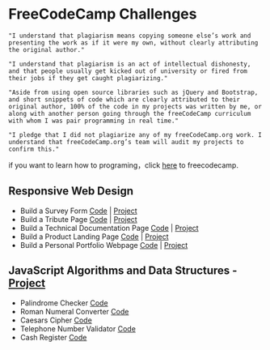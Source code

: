 # FreeCodeCamp Challenges

```
"I understand that plagiarism means copying someone else’s work and presenting the work as if it were my own, without clearly attributing the original author."

"I understand that plagiarism is an act of intellectual dishonesty, and that people usually get kicked out of university or fired from their jobs if they get caught plagiarizing."

"Aside from using open source libraries such as jQuery and Bootstrap, and short snippets of code which are clearly attributed to their original author, 100% of the code in my projects was written by me, or along with another person going through the freeCodeCamp curriculum with whom I was pair programming in real time."

"I pledge that I did not plagiarize any of my freeCodeCamp.org work. I understand that freeCodeCamp.org’s team will audit my projects to confirm this."
```

if you want to learn how to programing，click [here](https://www.freecodecamp.org/learn) to freecodecamp.

## Responsive Web Design

- Build a Survey Form [Code](./responsive-web-design/survey-form/) | [Project](https://souldee.com/fcc/responsive-web-design/survey-form/)
- Build a Tribute Page [Code](./responsive-web-design/tribute-page/) | [Project](https://souldee.com/fcc/responsive-web-design/tribute-page/)
- Build a Technical Documentation Page [Code](./responsive-web-design/technical-documentation-page/) | [Project](https://souldee.com/fcc/responsive-web-design/technical-documentation-page/)
- Build a Product Landing Page [Code](./responsive-web-design/product-landing-page/) | [Project](https://souldee.com/fcc/responsive-web-design/product-landing-page/)
- Build a Personal Portfolio Webpage [Code](./responsive-web-design/personal-portfolio-webpage/) | [Project](https://souldee.com/fcc/responsive-web-design/personal-portfolio-webpage/)

## JavaScript Algorithms and Data Structures - [Project](https://souldee.com/fcc/javaScript-algorithms-and-data-structures/)

- Palindrome Checker [Code](./javaScript-algorithms-and-data-structures/palindrome-checker/index.js)
- Roman Numeral Converter [Code](./javaScript-algorithms-and-data-structures/roman-numeral-converter/index.js)
- Caesars Cipher [Code](./javaScript-algorithms-and-data-structures/caesars-cipher/index.js)
- Telephone Number Validator [Code](./javaScript-algorithms-and-data-structures/telephone-number-validator/index.js)
- Cash Register [Code](./javaScript-algorithms-and-data-structures/cash-register/index.js)